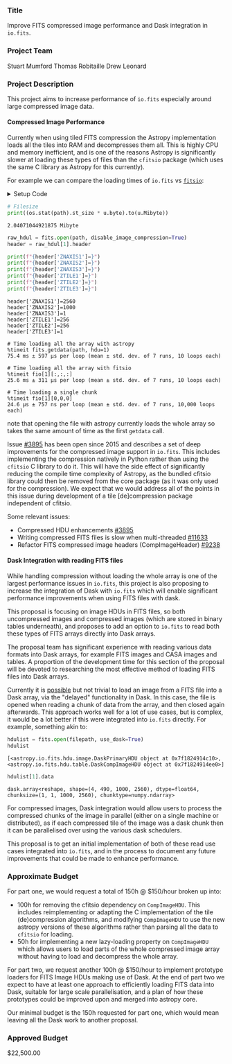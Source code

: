 ### Title
Improve FITS compressed image performance and Dask integration in `io.fits`.

### Project Team
Stuart Mumford
Thomas Robitaille
Drew Leonard

### Project Description

This project aims to increase performance of `io.fits` especially around large
compressed image data.

#### Compressed Image Performance

Currently when using tiled FITS compression the Astropy implementation loads
all the tiles into RAM and decompresses them all.
This is highly CPU and memory inefficient, and is one of the reasons Astropy is
significantly slower at loading these types of files than the `cfitsio` package
(which uses the same C library as Astropy for this currently).

For example we can compare the loading times of `io.fits` vs [`fitsio`](https://github.com/esheldon/fitsio):

<details>
<summary>Setup Code</summary>

```python
import os
from pathlib import Path

import fitsio
from astropy.io import fits
import astropy.units as u

filename = "VISP_2022_06_17T19_17_52_516_00630205_U_BLQRA_L1.fits"
path = Path("~/dkist_data/BLQRA").expanduser() / filename

fio = fitsio.FITS(path)
```

</details>

```python
# Filesize
print((os.stat(path).st_size * u.byte).to(u.Mibyte))
```
```
2.04071044921875 Mibyte
```

```python
raw_hdul = fits.open(path, disable_image_compression=True)
header = raw_hdul[1].header

print(f"{header['ZNAXIS1']=}")
print(f"{header['ZNAXIS2']=}")
print(f"{header['ZNAXIS3']=}")
print(f"{header['ZTILE1']=}")
print(f"{header['ZTILE2']=}")
print(f"{header['ZTILE3']=}")
```
```
header['ZNAXIS1']=2560
header['ZNAXIS2']=1000
header['ZNAXIS3']=1
header['ZTILE1']=256
header['ZTILE2']=256
header['ZTILE3']=1
```

```
# Time loading all the array with astropy
%timeit fits.getdata(path, hdu=1)
75.4 ms ± 597 µs per loop (mean ± std. dev. of 7 runs, 10 loops each)

# Time loading all the array with fitsio
%timeit fio[1][:,:,:]
25.6 ms ± 311 µs per loop (mean ± std. dev. of 7 runs, 10 loops each)

# Time loading a single chunk
%timeit fio[1][0,0,0]
24.6 µs ± 757 ns per loop (mean ± std. dev. of 7 runs, 10,000 loops each)
```

note that opening the file with astropy currently loads the whole array
so takes the same amount of time as the first `getdata` call.

Issue [#3895](https://github.com/astropy/astropy/issues/3895) has been open
since 2015 and describes a set of deep improvements for the compressed image
support in `io.fits`. This includes implementing the compression natively in
Python rather than using the `cfitsio` C library to do it. This will have the
side effect of significantly reducing the compile time complexity of Astropy, as
the bundled cfitsio library could then be removed from the core package (as it
was only used for the compression). We expect that we would address all of the
points in this issue during development of a tile [de]compression package
independent of cfitsio.

Some relevant issues:

* Compressed HDU enhancements [#3895](https://github.com/astropy/astropy/issues/3895)
* Writing compressed FITS files is slow when multi-threaded [#11633](https://github.com/astropy/astropy/issues/11633)
* Refactor FITS compressed image headers (CompImageHeader) [#9238](https://github.com/astropy/astropy/issues/9238)


#### Dask Integration with reading FITS files

While handling compression without loading the whole array is one of the largest
performance issues in `io.fits`, this project is also proposing to increase the
integration of Dask with `io.fits` which will enable significant performance
improvements when using FITS files with dask.

This proposal is focusing on image HDUs in FITS files, so both uncompressed
images and compressed images (which are stored in binary tables underneath), and
proposes to add an option to `io.fits` to read both these types of FITS arrays
directly into Dask arrays.

The proposal team has significant experience with reading various data
formats into Dask arrays, for example FITS images and CASA images and tables.
A proportion of the development time for this section of the proposal will be
devoted to researching the most effective method of loading FITS files into Dask
arrays.

Currently it is
[possible](https://github.com/sunpy/sunpy/issues/2715#issuecomment-413286821)
but not trivial to load an image from a FITS file into a Dask array, via the
"delayed"
functionality in Dask. In this case, the file is opened when reading a chunk of
data from the array, and then closed again afterwards.
This approach works well for a lot of use cases, but is complex, it would be a
lot better if this were integrated into `io.fits` directly. For example, something akin to:

```python
hdulist = fits.open(filepath, use_dask=True)
hdulist
```
```
[<astropy.io.fits.hdu.image.DaskPrimaryHDU object at 0x7f1824914c10>, <astropy.io.fits.hdu.table.DaskCompImageHDU object at 0x7f1824914ee0>]
```
```python
hdulist[1].data
```
```
dask.array<reshape, shape=(4, 490, 1000, 2560), dtype=float64, chunksize=(1, 1, 1000, 2560), chunktype=numpy.ndarray>
```


For compressed images, Dask integration would allow users to process the
compressed chunks of the image in parallel (either on a single machine or
distributed), as if each compressed tile of the image was a dask chunk then it
can be parallelised over using the various dask schedulers.

This proposal is to get an initial implementation of both of these read use
cases integrated into `io.fits`, and in the process to document any future
improvements that could be made to enhance performance.

### Approximate Budget

For part one, we would request a total of 150h @ $150/hour broken up into:

* 100h for removing the cfitsio dependency on `CompImageHDU`. This includes
  reimplementing or adapting the C implementation of the tile (de)compression
  algorithms, and modifying `CompImageHDU` to use the new astropy versions of
  these algorithms rather than parsing all the data to `cfitsio` for loading.
* 50h for implementing a new lazy-loading property on `CompImageHDU` which
  allows users to load parts of the whole compressed image array without having
  to load and decompress the whole array.

For part two, we request another 100h @ $150/hour to implement prototype loaders
for FITS Image HDUs making use of Dask. At the end of part two we expect to have
at least one approach to efficiently loading FITS data into Dask, suitable for
large scale parallelisation, and a plan of how these prototypes could be
improved upon and merged into astropy core.

Our minimal budget is the 150h requested for part one, which would mean leaving
all the Dask work to another proposal.

### Approved Budget
$22,500.00
